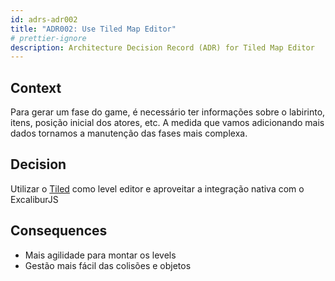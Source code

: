 ```yaml
---
id: adrs-adr002
title: "ADR002: Use Tiled Map Editor"
# prettier-ignore
description: Architecture Decision Record (ADR) for Tiled Map Editor
---
```


## Context

Para gerar um fase do game, é necessário ter informações sobre o labirinto, itens, posição inicial dos atores, etc.
A medida que vamos adicionando mais dados tornamos a manutenção das fases mais complexa.

## Decision

Utilizar o [Tiled](https://www.mapeditor.org/) como level editor e aproveitar a integração nativa com o ExcaliburJS

## Consequences

- Mais agilidade para montar os levels
- Gestão mais fácil das colisões e objetos
